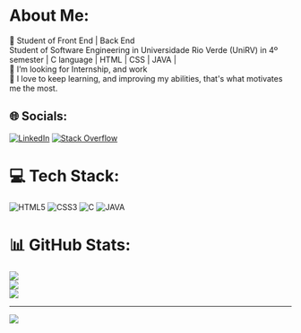 # About Me:
🔭 Student of Front End | Back End<br> Student of Software Engineering in Universidade Rio Verde (UniRV) in 4º semester | C language | HTML | CSS | JAVA | <br>🤝 I’m looking for Internship, and work<br> 💬 I love to keep learning, and improving my abilities, that's what motivates me the most.


## 🌐 Socials:
[![LinkedIn](https://img.shields.io/badge/LinkedIn-%230077B5.svg?logo=linkedin&logoColor=white)](https://www.linkedin.com/in/felipelopesgon%C3%A7alves/) [![Stack Overflow](https://img.shields.io/badge/-Stackoverflow-FE7A16?logo=stack-overflow&logoColor=white)](https://stackoverflow.com/users/23770573/felipe-lopes-gon%c3%a7alves) 

# 💻 Tech Stack:
![HTML5](https://img.shields.io/badge/html5-%23E34F26.svg?style=for-the-badge&logo=html5&logoColor=white) ![CSS3](https://img.shields.io/badge/css3-%231572B6.svg?style=for-the-badge&logo=css3&logoColor=white) ![C](https://img.shields.io/badge/c-%2300599C.svg?style=for-the-badge&logo=c&logoColor=white) ![JAVA]([https://img.shields.io/badge/c-%2300599C.svg?style=for-the-badge&logo=c&logoColor=white](https://camo.githubusercontent.com/011a4e2bb803e4ae1111f9d1bf17e9619952a0d1fc7d0ee625f85fc12ad6ffa5/68747470733a2f2f696d672e736869656c64732e696f2f62616467652f4a6176612d4544384230303f7374796c653d666f722d7468652d6261646765266c6f676f3d6f70656e6a646b266c6f676f436f6c6f723d7768697465))
# 📊 GitHub Stats:
![](https://github-readme-stats.vercel.app/api?username=felipelopesgoncalves&theme=radical&hide_border=false&include_all_commits=false&count_private=false)<br/>
![](https://github-readme-streak-stats.herokuapp.com/?user=felipelopesgoncalves&theme=radical&hide_border=false)<br/>
![](https://github-readme-stats.vercel.app/api/top-langs/?username=felipelopesgoncalves&theme=radical&hide_border=false&include_all_commits=false&count_private=false&layout=compact)

---
[![](https://visitcount.itsvg.in/api?id=felipelopesgoncalves&icon=0&color=0)](https://visitcount.itsvg.in)

<!-- Proudly created with GPRM ( https://gprm.itsvg.in ) -->
